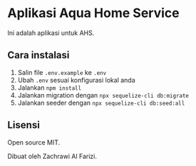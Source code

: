 # Aplikasi Aqua Home Service

Ini adalah aplikasi untuk AHS.

## Cara instalasi

1. Salin file `.env.example` ke `.env`
2. Ubah `.env` sesuai konfigurasi lokal anda
3. Jalankan `npm install`
4. Jalankan migration dengan `npx sequelize-cli db:migrate`
5. Jalankan seeder dengan `npx sequelize-cli db:seed:all`

## Lisensi

Open source MIT.

Dibuat oleh Zachrawi Al Farizi.
